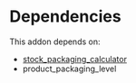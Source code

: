 # Dependencies

This addon depends on:

- [stock_packaging_calculator](../../odoo-bringout-oca-stock-logistics-warehouse-stock_packaging_calculator)
- product_packaging_level

